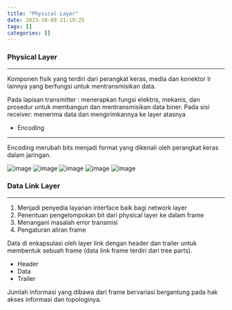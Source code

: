 ```yaml
---
title: "Physical Layer"
date: 2023-10-09 21:19:25
tags: []
categories: []
---
```


### Physical Layer
---
Komponen fisik yang terdiri dari perangkat keras, media dan konektor lr lainnya
yang berfungsi untuk mentransmisikan data.

Pada lapisan transmitter : menerapkan fungsi elektris, mekanis, dan prosedur
untuk membangun dan mentransmisikan data biner.
Pada sisi receiver: menerima data dan mengirimkannya ke layer atasnya

* Encoding
---
Encoding merubah bits menjadi format yang dikenali oleh perangkat keras dalam jaringan.

![image](https://github.com/Arsneaz/EduVault/assets/96061442/3745a232-fafd-469d-b0cf-cf692a035fe1)
![image](https://github.com/Arsneaz/EduVault/assets/96061442/5e5b5ebc-2636-4dbc-b044-14ce12b5caed)
![image](https://github.com/Arsneaz/EduVault/assets/96061442/e8f95ac9-9eff-4fb9-83a4-dbcc1125f017)
![image](https://github.com/Arsneaz/EduVault/assets/96061442/47c06399-b3c0-4b2a-a6ff-de593688f6d4)
![image](https://github.com/Arsneaz/EduVault/assets/96061442/36469da9-ed67-43ba-bb1a-d8ae36911c06)

### Data Link Layer
---
1. Menjadi penyedia layanan interface baik bagi network layer
2. Penentuan pengelompokan bit dari physical layer ke dalam frame
3. Menangani masalah error transmisi
4. Pengaturan aliran frame

Data di enkapsulasi oleh layer link dengan header dan trailer untuk membentuk sebuah frame (data link frame terdiri dari tree parts).
- Header
- Data
- Trailer

Jumlah informasi yang dibawa dari frame bervariasi bergantung pada hak akses informasi dan topologinya.





